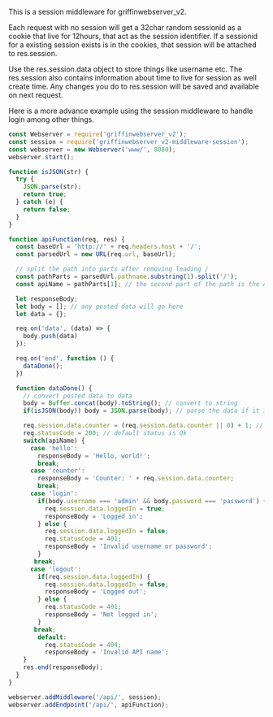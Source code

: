 This is a session middleware for griffinwebserver_v2.

Each request with no session will get a 32char random sessionid as a cookie that live for 12hours, that act as the session identifier.
If a sessionid for a existing session exists is in the cookies, that session will be attached to res.session.

Use the res.session.data object to store things like username etc.
The res.session also contains information about time to live for session as well create time.
Any changes you do to res.session will be saved and available on next request.

Here is a more advance example using the session middleware to handle login among other things.

```javascript
const Webserver = require('griffinwebserver_v2');
const session = require('griffinwebserver_v2-middleware-session');
const webserver = new Webserver('www/', 8080);
webserver.start();

function isJSON(str) {
  try {
    JSON.parse(str);
    return true;
  } catch (e) {
    return false;
  }
}

function apiFunction(req, res) {
  const baseUrl = 'http://' + req.headers.host + '/';
  const parsedUrl = new URL(req.url, baseUrl);

  // split the path into parts after removing leading /
  const pathParts = parsedUrl.pathname.substring(1).split('/');
  const apiName = pathParts[1]; // the second part of the path is the API name, first is /api/

  let responseBody;
  let body = []; // any posted data will go here
  let data = {};

  req.on('data', (data) => {
    body.push(data)
  });

  req.on('end', function () {
    dataDone();
  })

  function dataDone() {
    // convert posted data to data
    body = Buffer.concat(body).toString(); // convert to string
    if(isJSON(body)) body = JSON.parse(body); // parse the data if it is json

    req.session.data.counter = (req.session.data.counter || 0) + 1; // increment the counter of request made in this session
    req.statusCode = 200; // default status is Ok
    switch(apiName) {
      case 'hello':
        responseBody = 'Hello, world!';
        break;
      case 'counter':
        responseBody = 'Counter: ' + req.session.data.counter;
        break;
      case 'login':
        if(body.username === 'admin' && body.password === 'password') {
          req.session.data.loggedIn = true;
          responseBody = 'Logged in';
        } else {
          req.session.data.loggedIn = false;
          req.statusCode = 401;
          responseBody = 'Invalid username or password';
        }
       break;
      case 'logout':
        if(req.session.data.loggedIn) {
          req.session.data.loggedIn = false;
          responseBody = 'Logged out';
        } else {
          req.statusCode = 401;
          responseBody = 'Not logged in';
        }
       break;
        default:
          req.statusCode = 404;
          responseBody = 'Invalid API name';
    }
    res.end(responseBody);
  }
}

webserver.addMiddleware('/api/', session);
webserver.addEndpoint('/api/', apiFunction);
```
